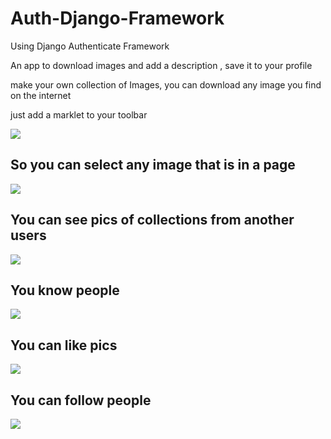 # Auth-Django-Framework
Using Django Authenticate Framework

An app to download images and add a description , save it to your profile

make your own collection of Images, you can download any image you find on the internet

just add a marklet to your toolbar

<img src="http://i1093.photobucket.com/albums/i422/Psycriss__/Seleccin_063_zpsf8clbp2b.png">


<h2>So you can select any image that is in a page</h2>

<img src="http://i1093.photobucket.com/albums/i422/Psycriss__/Seleccin_065_zpsyflpf4tu.png">

<h2>You can see pics of collections from another users </h2>

<img src="http://i1093.photobucket.com/albums/i422/Psycriss__/Seleccin_064_zpsyctxumf2.png">

<h2>You know people </h2>

<img src="http://i1093.photobucket.com/albums/i422/Psycriss__/Seleccin_067_zpsg7pvbehx.png">

<h2>You can like pics </h2>

<img src="http://i1093.photobucket.com/albums/i422/Psycriss__/Seleccin_069_zpsiwmwealf.png">

<h2>You can follow people </h2>

<img src="http://i1093.photobucket.com/albums/i422/Psycriss__/Seleccin_068_zpsv1xy8zbn.png">






